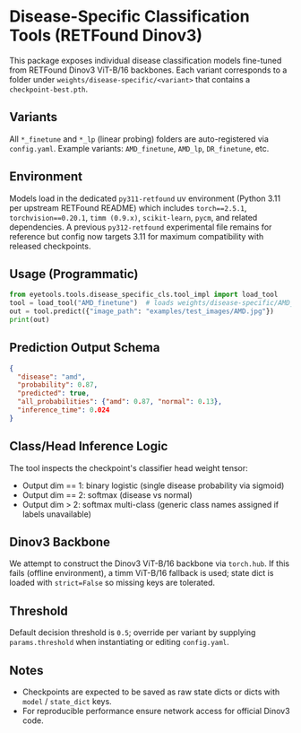# Disease-Specific Classification Tools (RETFound Dinov3)

This package exposes individual disease classification models fine-tuned from
RETFound Dinov3 ViT-B/16 backbones. Each variant corresponds to a folder under
`weights/disease-specific/<variant>` that contains a `checkpoint-best.pth`.

## Variants
All `*_finetune` and `*_lp` (linear probing) folders are auto-registered via
`config.yaml`. Example variants: `AMD_finetune`, `AMD_lp`, `DR_finetune`, etc.

## Environment
Models load in the dedicated `py311-retfound` uv environment (Python 3.11 per
upstream RETFound README) which includes `torch==2.5.1`, `torchvision==0.20.1`,
`timm (0.9.x)`, `scikit-learn`, `pycm`, and related dependencies. A previous
`py312-retfound` experimental file remains for reference but config now targets
3.11 for maximum compatibility with released checkpoints.

## Usage (Programmatic)
```python
from eyetools.tools.disease_specific_cls.tool_impl import load_tool
tool = load_tool("AMD_finetune")  # loads weights/disease-specific/AMD_finetune/checkpoint-best.pth
out = tool.predict({"image_path": "examples/test_images/AMD.jpg"})
print(out)
```

## Prediction Output Schema
```json
{
  "disease": "amd",
  "probability": 0.87,
  "predicted": true,
  "all_probabilities": {"amd": 0.87, "normal": 0.13},
  "inference_time": 0.024
}
```

## Class/Head Inference Logic
The tool inspects the checkpoint's classifier head weight tensor:
- Output dim == 1: binary logistic (single disease probability via sigmoid)
- Output dim == 2: softmax (disease vs normal)
- Output dim > 2: softmax multi-class (generic class names assigned if labels unavailable)

## Dinov3 Backbone
We attempt to construct the Dinov3 ViT-B/16 backbone via `torch.hub`. If this
fails (offline environment), a timm ViT-B/16 fallback is used; state dict is
loaded with `strict=False` so missing keys are tolerated.

## Threshold
Default decision threshold is `0.5`; override per variant by supplying
`params.threshold` when instantiating or editing `config.yaml`.

## Notes
- Checkpoints are expected to be saved as raw state dicts or dicts with
  `model` / `state_dict` keys.
- For reproducible performance ensure network access for official Dinov3 code.
